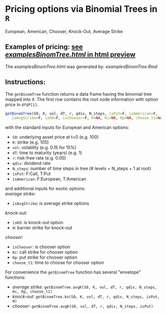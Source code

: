 # Pricing options via Binomial Trees in `R`
European, American, Chooser, Knock-Out, Average Strike

## Examples of pricing: [see *examplesBinomTree.html* in html preview](https://htmlpreview.github.io/?https://github.com/nicolaivicol/binomial-tree-options-R/blob/master/examplesBinomTree.html)
The *examplesBinomTree.html* was generated by: *examplesBinomTree.Rmd*

## Instructions:

The `getBinomTree` function returns a data frame having the binomial tree mapped into it. 
The first row contains the root node information with option price in `df$P[1]`.

```R
getBinomTree(S0, K, vol, dT, r, qdiv, N_steps, isPut=F, isAmerican=F, 
   isAvgStrike=F, isKO=F, isChooser=F, H=NA, Kc=NA, Kp=NA, choose_t1=NA)
```

with the standard inputs for European and American options:    
- `S0`:  underlying asset price at t=0 (e.g. 100)
- `K`:  strike (e.g. 105)
- `vol`:  volatility (e.g. 0.15 for 15%)     
- `dT`:  time to maturity (years) (e.g. 1)
- `r`:  risk-free rate (e.g. 0.05)
- `qdiv`:  dividend rate
- `N_steps`:  number of time steps in tree (# levels = N_steps + 1 at root)
- `isPut`:  F:Call, T:Put
- `isAmerican`:  F:European, T:American   

and additional inputs for exotic options:  
*average strike:*    
- `isAvgStrike`: is average strike options

*knock-out:*    
- `isKO`:  is knock-out option
- `H`:  barrier strike for knock-out

*chooser:*     
- `isChooser`:  is chooser option
- `Kc`:  call strike for chooser option
- `Kp`:  put strike for chooser option
- `choose_t1`:  time to choose for chooser option

For convenience the `getBinomTree` function has several "envelope" functions:
- *average strike:* `getBinomTree.avgK(S0, K, vol, dT, r, qdiv, N_steps, Kc, Kp, choose_t1)`
- *knock-out:*  `getBinomTree.ko(S0, K, vol, dT, r, qdiv, N_steps, isPut, H)`
- *chooser:*  `getBinomTree.avgK(S0, vol, dT, r, qdiv, N_steps, isPut)`
